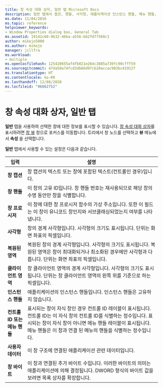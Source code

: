 ```yaml
---
title: 창 속성 대화 상자, 일반 탭 Microsoft Docs
description: 일반 탭에서 캡션, 핸들, 사각형, 애플리케이션 인스턴스 핸들, 메뉴 핸들, 사용자 데이터 등 창에 대한 정보를 확인합니다.
ms.date: 11/04/2016
ms.topic: reference
helpviewer_keywords:
- Window Properties dialog box, General Tab
ms.assetid: 19142c60-9b32-46ba-a556-b62fd77568c1
author: mikejo5000
ms.author: mikejo
manager: jillfra
ms.workload:
- multiple
ms.openlocfilehash: 125420655af4fb021e264c3885a739fc90cfff59
ms.sourcegitcommit: 47da50a74fcd3db66d97cb20accac983bc41912f
ms.translationtype: HT
ms.contentlocale: ko-KR
ms.lasthandoff: 12/08/2020
ms.locfileid: "96862752"
---
```

# <a name="general-tab-window-properties-dialog-box"></a>창 속성 대화 상자, 일반 탭
**일반** 탭을 사용하여 선택한 창에 대한 정보를 표시할 수 있습니다. [창 속성 대화 상자](../debugger/window-properties-dialog-box.md)를 표시하려면 [창 뷰](../debugger/windows-view.md) 창으로 포커스를 이동합니다. 트리에서 창 노드를 선택하고 **뷰** 메뉴에서 **속성** 을 선택합니다.

 **일반** 탭에서 사용할 수 있는 설정은 다음과 같습니다.

|입력|설명|
|-----------|-----------------|
|**창 캡션**|창 캡션의 텍스트 또는 창에 포함된 텍스트(컨트롤인 경우)입니다.|
|**창 핸들**|이 창의 고유 ID입니다. 창 핸들 번호는 재사용되므로 해당 창의 수명 동안만 창을 식별합니다.|
|**창 프로시저**|이 창에 대한 창 프로시저 함수의 가상 주소입니다. 또한 이 필드는 이 창이 유니코드 창인지와 서브클래싱되었는지 여부를 나타냅니다.|
|**사각형**|창의 경계 사각형입니다. 사각형의 크기도 표시됩니다. 단위는 화면 좌표의 픽셀입니다.|
|**복원된 영역**|복원된 창의 경계 사각형입니다. 사각형의 크기도 표시됩니다. 복원된 영역은 창이 최대화되거나 최소화된 경우에만 사각형과 다릅니다. 단위는 화면 좌표의 픽셀입니다.|
|**클라이언트 영역**|창 클라이언트 영역의 경계 사각형입니다. 사각형의 크기도 표시됩니다. 단위는 창 클라이언트 영역의 왼쪽 위를 기준으로 하는 픽셀입니다.|
|**인스턴스 핸들**|애플리케이션의 인스턴스 핸들입니다. 인스턴스 핸들은 고유하지 않습니다.|
|**컨트롤 ID 또는 메뉴 핸들**|표시되는 창이 자식 창인 경우 컨트롤 ID 레이블이 표시됩니다. 컨트롤 ID는 이 자식 창의 컨트롤 ID를 식별하는 정수입니다. 표시되는 창이 자식 창이 아니면 메뉴 핸들 레이블이 표시됩니다. 메뉴 핸들은 이 창과 연결 된 메뉴의 핸들을 식별하는 정수입니다.|
|**사용자 데이터**|이 창 구조에 연결된 애플리케이션 관련 데이터입니다.|
|**창 바이트**|이 창과 연결된 추가 바이트 수입니다. 이러한 바이트의 의미는 애플리케이션에 의해 결정됩니다. DWORD 형식의 바이트 값을 보려면 목록 상자를 확장합니다.|